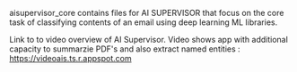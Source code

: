 aisupervisor_core contains files for AI SUPERVISOR that focus on the core task of classifying contents of an email using deep learning ML libraries.


Link to to video overview of AI Supervisor. Video shows app with additional capacity to summarzie PDF's and also extract named entities : https://videoais.ts.r.appspot.com

